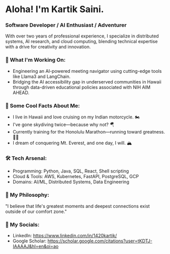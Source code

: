 # Aloha! I'm Kartik Saini.
### Software Developer / AI Enthusiast / Adventurer

With over two years of professional experience, I specialize in distributed systems, AI research, and cloud computing, blending technical expertise with a drive for creativity and innovation.

### 🔭 What I'm Working On:
- Engineering an AI-powered meeting navigator using cutting-edge tools like Llama3 and LangChain.
- Bridging the AI accessibility gap in underserved communities in Hawaii through data-driven educational policies associated with NIH AIM AHEAD.

### 🌟 Some Cool Facts About Me:
- I live in Hawaii and love cruising on my Indian motorcycle. 🏍️
- I've gone skydiving twice—because why not? 🪂
- Currently training for the Honolulu Marathon—running toward greatness. 🏃‍♂️
- I dream of conquering Mt. Everest, and one day, I will. 🏔️

### 🛠️ Tech Arsenal:
- Programming: Python, Java, SQL, React, Shell scripting
- Cloud & Tools: AWS, Kubernetes, FastAPI, PostgreSQL, GCP
- Domains: AI/ML, Distributed Systems, Data Engineering

### 🌌 My Philosophy:
"I believe that life's greatest moments and deepest connections exist outside of our comfort zone."

### 🔗 My Socials:
- LinkedIn: https://www.linkedin.com/in/1420kartik/
- Google Scholar: https://scholar.google.com/citations?user=tKDTJ-IAAAAJ&hl=en&oi=ao

